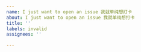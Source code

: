 ```yaml
---
name: I just want to open an issue 我就单纯想打卡
about: I just want to open an issue 我就单纯想打卡
title: ''
labels: invalid
assignees: ''

---
```



